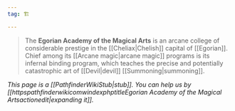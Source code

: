 ```yaml
---
tag: 🏗️

---
```

> The **Egorian Academy of the Magical Arts** is an arcane college of considerable prestige in the [[Cheliax|Chelish]] capital of [[Egorian]]. Chief among its [[Arcane magic|arcane magic]] programs is its infernal binding program, which teaches the precise and potentially catastrophic art of [[Devil|devil]] [[Summoning|summoning]].



*This page is a [[PathfinderWikiStub|stub]]. You can help us by [[httpspathfinderwikicomwindexphptitleEgorian Academy of the Magical Artsactionedit|expanding it]].*









